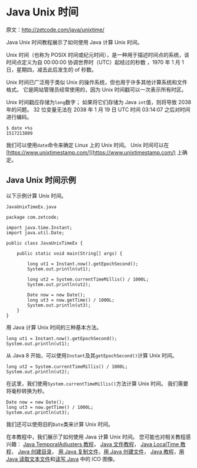 # Java Unix 时间

原文：http://zetcode.com/java/unixtime/

Java Unix 时间教程展示了如何使用 Java 计算 Unix 时间。

Unix 时间（也称为 POSIX 时间或纪元时间），是一种用于描述时间点的系统，该时间点定义为自 00:00:00 协调世界时（UTC）起经过的秒数 ，1970 年 1 月 1 日，星期四，减去此后发生的 of 秒数。

Unix 时间已广泛用于类似 Unix 的操作系统，但也用于许多其他计算系统和文件格式。 它是网站管理员经常使用的，因为 Unix 时间戳可以一次表示所有时区。

Unix 时间戳应存储为`long`数字； 如果将它们存储为 Java `int`值，则将导致 2038 年的问题。 32 位变量无法在 2038 年 1 月 19 日 UTC 时间 03:14:07 之后对时间进行编码。

```
$ date +%s
1517213809

```

我们可以使用`date`命令来确定 Linux 上的 Unix 时间。 Unix 时间可以在 [https://www.unixtimestamp.com/](https://www.unixtimestamp.com/) 上确定。

## Java Unix 时间示例

以下示例计算 Unix 时间。

`JavaUnixTimeEx.java`

```
package com.zetcode;

import java.time.Instant;
import java.util.Date;

public class JavaUnixTimeEx {

    public static void main(String[] args) {

        long ut1 = Instant.now().getEpochSecond();
        System.out.println(ut1);

        long ut2 = System.currentTimeMillis() / 1000L;
        System.out.println(ut2);

        Date now = new Date();
        long ut3 = now.getTime() / 1000L;
        System.out.println(ut3);
    }
}

```

用 Java 计算 Unix 时间的三种基本方法。

```
long ut1 = Instant.now().getEpochSecond();
System.out.println(ut1);

```

从 Java 8 开始，可以使用`Instant`及其`getEpochSecond()`计算 Unix 时间。

```
long ut2 = System.currentTimeMillis() / 1000L;
System.out.println(ut2);

```

在这里，我们使用`System.currentTimeMillis()`方法计算 Unix 时间。 我们需要将毫秒转换为秒。

```
Date now = new Date();
long ut3 = now.getTime() / 1000L;
System.out.println(ut3);

```

我们还可以使用旧的`Date`类来计算 Unix 时间。

在本教程中，我们展示了如何使用 Java 计算 Unix 时间。 您可能也对相关教程感兴趣： [Java TemporalAdjusters 教程](/java/temporaladjusters/)， [Java 文件教程](/java/file/)， [Java LocalTime 教程](/java/localtime/)， [Java 创建目录](/java/createdirectory/)， [用 Java 复制文件](/java/copyfile/)，[用 Java 创建文件](/java/createfile/)， [Java 教程](/lang/java/)，[用 Java 读取文本文件](/articles/javareadtext/)和[读写 Java](/articles/javaico/) 中的 ICO 图像。